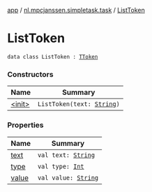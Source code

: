 [app](../../index.md) / [nl.mpcjanssen.simpletask.task](../index.md) / [ListToken](.)

# ListToken

`data class ListToken : `[`TToken`](../-t-token/index.md)

### Constructors

| Name | Summary |
|---|---|
| [&lt;init&gt;](-init-.md) | `ListToken(text: `[`String`](https://kotlinlang.org/api/latest/jvm/stdlib/kotlin/-string/index.html)`)` |

### Properties

| Name | Summary |
|---|---|
| [text](text.md) | `val text: `[`String`](https://kotlinlang.org/api/latest/jvm/stdlib/kotlin/-string/index.html) |
| [type](type.md) | `val type: `[`Int`](https://kotlinlang.org/api/latest/jvm/stdlib/kotlin/-int/index.html) |
| [value](value.md) | `val value: `[`String`](https://kotlinlang.org/api/latest/jvm/stdlib/kotlin/-string/index.html) |
